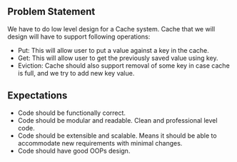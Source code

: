 ## Problem Statement
We have to do low level design for a Cache system. Cache that we will design will have to support following operations:

* Put: This will allow user to put a value against a key in the cache.
* Get: This will allow user to get the previously saved value using key.
* Eviction: Cache should also support removal of some key in case cache is full, and we try to add new key value.

## Expectations
* Code should be functionally correct.
* Code should be modular and readable. Clean and professional level code.
* Code should be extensible and scalable. Means it should be able to accommodate new requirements with minimal changes.
* Code should have good OOPs design.